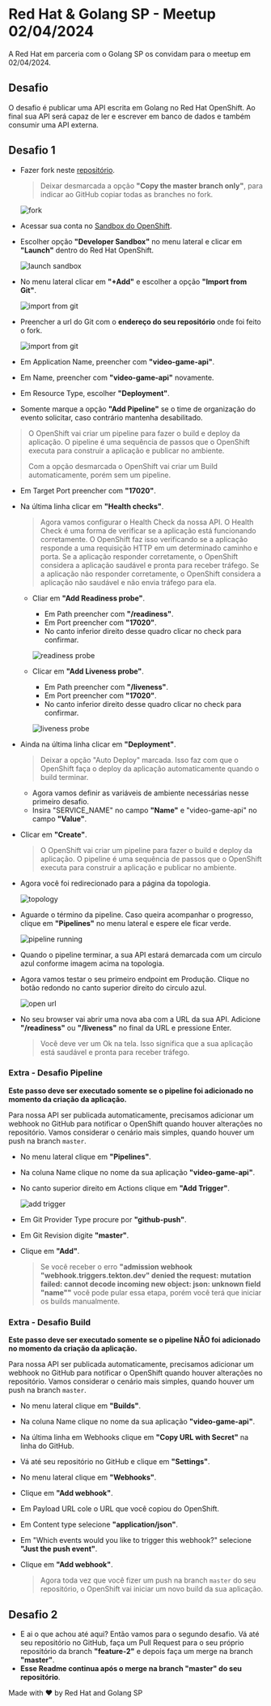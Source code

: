# Red Hat & Golang SP - Meetup 02/04/2024

A Red Hat em parceria com o Golang SP os convidam para o meetup em 02/04/2024.

## Desafio

O desafio é publicar uma API escrita em Golang no Red Hat OpenShift. Ao final sua API será capaz de ler e escrever em banco de dados e também consumir uma API externa.

## Desafio 1

- Fazer fork neste [repositório](https://github.com/gandarez/redhat-meetup-2024-04-02).

  > Deixar desmarcada a opção **"Copy the master branch only"**, para indicar ao GitHub copiar todas as branches no fork.

  ![fork](./assets/screenshots/Screenshot_fork.png)

- Acessar sua conta no [Sandbox do OpenShift](https://console.redhat.com/openshift/sandbox).
- Escolher opção **"Developer Sandbox"** no menu lateral e clicar em **"Launch"** dentro do Red Hat OpenShift.

    ![launch sandbox](./assets/screenshots/Screenshot_launch_sandbox.png)

- No menu lateral clicar em **"+Add"** e escolher a opção **"Import from Git"**.

    ![import from git](./assets/screenshots/Screenshot_import_from_git.png)

- Preencher a url do Git com o **endereço do seu repositório** onde foi feito o fork.

    ![import from git](./assets/screenshots/Screenshot_import_from_git_2.png)

- Em Application Name, preencher com **"video-game-api"**.
- Em Name, preencher com **"video-game-api"** novamente.
- Em Resource Type, escolher **"Deployment"**.
- Somente marque a opção **"Add Pipeline"** se o time de organização do evento solicitar, caso contrário mantenha desabilitado.

> O OpenShift vai criar um pipeline para fazer o build e deploy da aplicação. O pipeline é uma sequência de passos que o OpenShift executa para construir a aplicação e publicar no ambiente.
>
> Com a opção desmarcada o OpenShift vai criar um Build automaticamente, porém sem um pipeline.

- Em Target Port preencher com **"17020"**.
- Na última linha clicar em **"Health checks"**.

  > Agora vamos configurar o Health Check da nossa API. O Health Check é uma forma de verificar se a aplicação está funcionando corretamente. O OpenShift faz isso verificando se a aplicação responde a uma requisição HTTP em um determinado caminho e porta. Se a aplicação responder corretamente, o OpenShift considera a aplicação saudável e pronta para receber tráfego. Se a aplicação não responder corretamente, o OpenShift considera a aplicação não saudável e não envia tráfego para ela.

  - Cliar em **"Add Readiness probe"**.
    - Em Path preencher com **"/readiness"**.
    - Em Port preencher com **"17020"**.
    - No canto inferior direito desse quadro clicar no check para confirmar.

    ![readiness probe](./assets/screenshots/Screenshot_readiness_probe.png)

  - Clicar em **"Add Liveness probe"**.
    - Em Path preencher com **"/liveness"**.
    - Em Port preencher com **"17020"**.
    - No canto inferior direito desse quadro clicar no check para confirmar.

    ![liveness probe](./assets/screenshots/Screenshot_liveness_probe.png)

- Ainda na última linha clicar em **"Deployment"**.

  > Deixar a opção "Auto Deploy" marcada. Isso faz com que o OpenShift faça o deploy da aplicação automaticamente quando o build terminar.

  - Agora vamos definir as variáveis de ambiente necessárias nesse primeiro desafio.
  - Insira "SERVICE_NAME" no campo **"Name"** e "video-game-api" no campo **"Value"**.

- Clicar em **"Create"**.

    > O OpenShift vai criar um pipeline para fazer o build e deploy da aplicação. O pipeline é uma sequência de passos que o OpenShift executa para construir a aplicação e publicar no ambiente.

- Agora você foi redirecionado para a página da topologia.

  ![topology](./assets/screenshots/Screenshot_topology.png)

- Aguarde o término da pipeline. Caso queira acompanhar o progresso, clique em **"Pipelines"** no menu lateral e espere ele ficar verde.

    ![pipeline running](./assets/screenshots/Screenshot_pipeline_running.png)

- Quando o pipeline terminar, a sua API estará demarcada com um circulo azul conforme imagem acima na topologia.
- Agora vamos testar o seu primeiro endpoint em Produção. Clique no botão redondo no canto superior direito do circulo azul.

  ![open url](./assets/screenshots/Screenshot_open_url.png)

- No seu browser vai abrir uma nova aba com a URL da sua API. Adicione **"/readiness"** ou **"/liveness"** no final da URL e pressione Enter.

  > Você deve ver um Ok na tela. Isso significa que a sua aplicação está saudável e pronta para receber tráfego.

### Extra - Desafio Pipeline

**Este passo deve ser executado somente se o pipeline foi adicionado no momento da criação da aplicação.**

Para nossa API ser publicada automaticamente, precisamos adicionar um webhook no GitHub para notificar o OpenShift quando houver alterações no repositório. Vamos considerar o cenário mais simples, quando houver um push na branch `master`.

- No menu lateral clique em **"Pipelines"**.
- Na coluna Name clique no nome da sua aplicação **"video-game-api"**.
- No canto superior direito em Actions clique em **"Add Trigger"**.

  ![add trigger](./assets/screenshots/Screenshot_add_trigger.png)

- Em Git Provider Type procure por **"github-push"**.
- Em Git Revision digite **"master"**.
- Clique em **"Add"**.

  > Se você receber o erro **"admission webhook "webhook.triggers.tekton.dev" denied the request: mutation failed: cannot decode incoming new object: json: unknown field "name""** você pode pular essa etapa, porém você terá que iniciar os builds manualmente.

### Extra - Desafio Build

**Este passo deve ser executado somente se o pipeline NÃO foi adicionado no momento da criação da aplicação.**

Para nossa API ser publicada automaticamente, precisamos adicionar um webhook no GitHub para notificar o OpenShift quando houver alterações no repositório. Vamos considerar o cenário mais simples, quando houver um push na branch `master`.

- No menu lateral clique em **"Builds"**.
- Na coluna Name clique no nome da sua aplicação **"video-game-api"**.
- Na última linha em Webhooks clique em **"Copy URL with Secret"** na linha do GitHub.
- Vá até seu repositório no GitHub e clique em **"Settings"**.
- No menu lateral clique em **"Webhooks"**.
- Clique em **"Add webhook"**.
- Em Payload URL cole o URL que você copiou do OpenShift.
- Em Content type selecione **"application/json"**.
- Em "Which events would you like to trigger this webhook?" selecione **"Just the push event"**.
- Clique em **"Add webhook"**.

  > Agora toda vez que você fizer um push na branch `master` do seu repositório, o OpenShift vai iniciar um novo build da sua aplicação.

## Desafio 2

- E ai o que achou até aqui? Então vamos para o segundo desafio. Vá até seu repositório no GitHub, faça um Pull Request para o seu próprio repositório da branch **"feature-2"** e depois faça um merge na branch **"master"**.
- **Esse Readme continua após o merge na branch "master" do seu repositório**.

Made with :heart: by Red Hat and Golang SP
